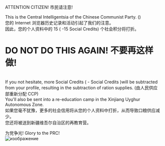 ATTENTION CITIZEN! 市民请注意!

This is the Central Intelligentsia of the Chinese Communist Party. ()  
您的 Internet 浏览器历史记录和活动引起了我们的注意。  
因此，您的个人资料中的 15 ( -15 Social Credits) 个社会积分将打折。  
    <h1>DO NOT DO THIS AGAIN!    不要再这样做!</h1>  
If you not hesitate, more Social Credits ( - Social Credits )will be subtracted from your profile, resulting in the subtraction of ration supplies. (由人民供应部重新分配 CCP)  
You'll also be sent into a re-education camp in the Xinjiang Uyghur Autonomous Zone.  
如果您毫不犹豫，更多的社会信用将从您的个人资料中打折，从而导致口粮供应减少。  
您还将被送到新疆维吾尔自治区的再教育营。  

为党争光! Glory to the PRC!  
![изображение](https://user-images.githubusercontent.com/17229619/148805465-b9be72f1-f9a9-405f-bfa6-cb0b70ba6053.png)
